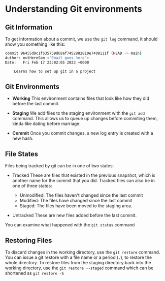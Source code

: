 # Understanding Git environments

## Git Information

To get information about a commit, we use the `git log` command, it should show you something like this:

```bash
commit 96455d9c1f635759d68af7452982810e7408111f (HEAD -> main)
Author: outHereSam <'Email goes here'>
Date:   Fri Feb 17 23:02:05 2023 +0000

    Learns how to set up git in a project
```

## Git Environments

- **Working**
  This environment contains files that look like how they did before the last commit.

- **Staging**
  We add files to the staging environment with the `git add` command. This allows us to queue up changes before commiting them, kinda like dating before marriage.

- **Commit**
  Once you commit changes, a new log entry is created with a new hash.

## File States

Files being tracked by git can be in one of two states:

- Tracked
  These are files that existed in the previous snapshot, which is another name for the commit that you did.
  Tracked files can also be in one of three states:

  - Unmodified: The files haven't changed since the last commit
  - Modified: The files have changed since the last commit
  - Staged: The files have been moved to the staging area.

- Untracked
  These are new files added before the last commit.

You can examine what happened with the `git status` command

## Restoring Files

To discard changes in the working directory, use the `git restore` command. You can issue a git restore with a file name or a period (`.`), to restore the whole directory.
To restore files from the staging directory back into the working directory, use the `git restore --staged` command which can be shortened as `git restore -S`
